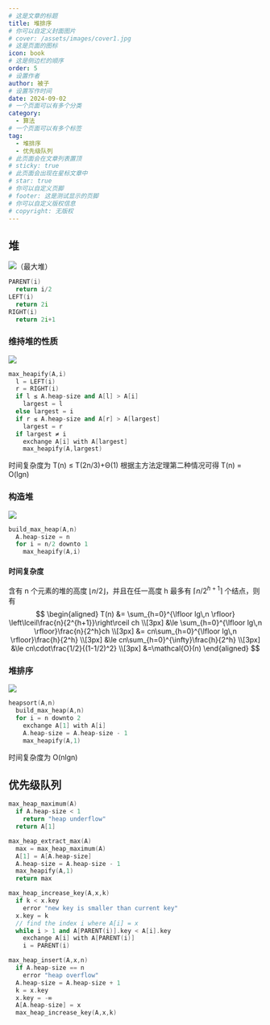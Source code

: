 ```yaml
---
# 这是文章的标题
title: 堆排序
# 你可以自定义封面图片
# cover: /assets/images/cover1.jpg
# 这是页面的图标
icon: book
# 这是侧边栏的顺序
order: 5
# 设置作者
author: 被子
# 设置写作时间
date: 2024-09-02
# 一个页面可以有多个分类
category:
  - 算法
# 一个页面可以有多个标签
tag:
  - 堆排序
  - 优先级队列
# 此页面会在文章列表置顶
# sticky: true
# 此页面会出现在星标文章中
# star: true
# 你可以自定义页脚
# footer: 这是测试显示的页脚
# 你可以自定义版权信息
# copyright: 无版权
---
```


## 堆
![（最大堆）](/clrs/images/chapter6_1.png)
```C++
PARENT(i)
  return i/2
LEFT(i)
  return 2i
RIGHT(i)
  return 2i+1
```

### 维持堆的性质
![](/clrs/images/chapter6_2.png)
```C++
max_heapify(A,i)
  l = LEFT(i)
  r = RIGHT(i)
  if l ≤ A.heap-size and A[l] > A[i]
    largest = l
  else largest = i
  if r ≤ A.heap-size and A[r] > A[largest]
    largest = r
  if largest ≠ i
    exchange A[i] with A[largest]
    max_heapify(A,largest)
```
时间复杂度为 T(n) ≤ T(2n/3)+Θ(1) 根据主方法定理第二种情况可得 T(n) = O(lgn)

### 构造堆
![](/clrs/images/chapter6_3.png)
```C++
build_max_heap(A,n)
  A.heap-size = n
  for i = n/2 downto 1
    max_heapify(A,i)
```
#### 时间复杂度
含有 n 个元素的堆的高度 $\lfloor n/2\rfloor$，并且在任一高度 h 最多有 $\lceil n/2^{h+1}\rceil$ 个结点，则有
$$
\begin{aligned}
T(n) &= \sum_{h=0}^{\lfloor lg\,n \rfloor} \left\lceil\frac{n}{2^{h+1}}\right\rceil ch \\[3px]
&\le \sum_{h=0}^{\lfloor lg\,n \rfloor}\frac{n}{2^h}ch \\[3px]
&= cn\sum_{h=0}^{\lfloor lg\,n \rfloor}\frac{h}{2^h} \\[3px]
&\le cn\sum_{h=0}^{\infty}\frac{h}{2^h} \\[3px]
&\le cn\cdot\frac{1/2}{(1-1/2)^2} \\[3px]
&=\mathcal{O}(n)
\end{aligned}
$$

### 堆排序
![](/clrs/images/chapter6_4.png)
```C++
heapsort(A,n)
  build_max_heap(A,n)
  for i = n downto 2
    exchange A[1] with A[i]
    A.heap-size = A.heap-size - 1
    max_heapify(A,1)

```
时间复杂度为 O(nlgn)

## 优先级队列
```C++
max_heap_maximum(A)
  if A.heap-size < 1
    return "heap underflow"
  return A[1]

max_heap_extract_max(A)
  max = max_heap_maximum(A)
  A[1] = A[A.heap-size]
  A.heap-size = A.heap-size - 1
  max_heapify(A,1)
  return max

max_heap_increase_key(A,x,k)
  if k < x.key
    error "new key is smaller than current key"
  x.key = k
  // find the index i where A[i] = x
  while i > 1 and A[PARENT(i)].key < A[i].key
    exchange A[i] with A[PARENT(i)]
    i = PARENT(i)

max_heap_insert(A,x,n)
  if A.heap-size == n
    error "heap overflow"
  A.heap-size = A.heap-size + 1
  k = x.key
  x.key = -∞
  A[A.heap-size] = x
  max_heap_increase_key(A,x,k) 
```